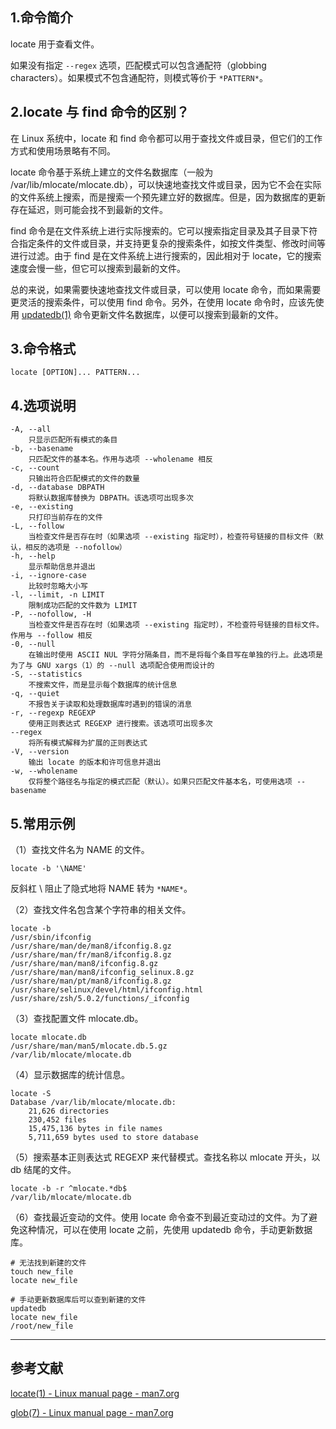 ## 1.命令简介
locate 用于查看文件。

如果没有指定 `--regex` 选项，匹配模式可以包含通配符（globbing characters）。如果模式不包含通配符，则模式等价于 `*PATTERN*`。

## 2.locate 与 find 命令的区别？

在 Linux 系统中，locate 和 find 命令都可以用于查找文件或目录，但它们的工作方式和使用场景略有不同。

locate 命令基于系统上建立的文件名数据库（一般为 /var/lib/mlocate/mlocate.db），可以快速地查找文件或目录，因为它不会在实际的文件系统上搜索，而是搜索一个预先建立好的数据库。但是，因为数据库的更新存在延迟，则可能会找不到最新的文件。

find 命令是在文件系统上进行实际搜索的。它可以搜索指定目录及其子目录下符合指定条件的文件或目录，并支持更复杂的搜索条件，如按文件类型、修改时间等进行过滤。由于 find 是在文件系统上进行搜索的，因此相对于 locate，它的搜索速度会慢一些，但它可以搜索到最新的文件。

总的来说，如果需要快速地查找文件或目录，可以使用 locate 命令，而如果需要更灵活的搜索条件，可以使用 find 命令。另外，在使用 locate 命令时，应该先使用 [updatedb(1)](https://man7.org/linux/man-pages/man1/updatedb.1.html) 命令更新文件名数据库，以便可以搜索到最新的文件。

## 3.命令格式
```
locate [OPTION]... PATTERN...
```

## 4.选项说明
```
-A, --all
	只显示匹配所有模式的条目
-b, --basename
	只匹配文件的基本名。作用与选项 --wholename 相反
-c, --count
	只输出符合匹配模式的文件的数量
-d, --database DBPATH
	将默认数据库替换为 DBPATH。该选项可出现多次
-e, --existing
	只打印当前存在的文件
-L, --follow
	当检查文件是否存在时（如果选项 --existing 指定时），检查符号链接的目标文件（默认，相反的选项是 --nofollow）
-h, --help
	显示帮助信息并退出
-i, --ignore-case
	比较时忽略大小写
-l, --limit, -n LIMIT
	限制成功匹配的文件数为 LIMIT
-P, --nofollow, -H
	当检查文件是否存在时（如果选项 --existing 指定时），不检查符号链接的目标文件。作用与 --follow 相反
-0, --null
	在输出时使用 ASCII NUL 字符分隔条目，而不是将每个条目写在单独的行上。此选项是为了与 GNU xargs（1）的 --null 选项配合使用而设计的
-S, --statistics
	不搜索文件，而是显示每个数据库的统计信息
-q, --quiet
	不报告关于读取和处理数据库时遇到的错误的消息
-r, --regexp REGEXP
	使用正则表达式 REGEXP 进行搜索。该选项可出现多次
--regex
	将所有模式解释为扩展的正则表达式
-V, --version
	输出 locate 的版本和许可信息并退出
-w, --wholename
	仅将整个路径名与指定的模式匹配（默认）。如果只匹配文件基本名，可使用选项 --basename
```

## 5.常用示例
（1）查找文件名为 NAME 的文件。
```
locate -b '\NAME'
```
反斜杠 \ 阻止了隐式地将 NAME 转为 `*NAME*`。

（2）查找文件名包含某个字符串的相关文件。
```
locate -b
/usr/sbin/ifconfig
/usr/share/man/de/man8/ifconfig.8.gz
/usr/share/man/fr/man8/ifconfig.8.gz
/usr/share/man/man8/ifconfig.8.gz
/usr/share/man/man8/ifconfig_selinux.8.gz
/usr/share/man/pt/man8/ifconfig.8.gz
/usr/share/selinux/devel/html/ifconfig.html
/usr/share/zsh/5.0.2/functions/_ifconfig
```

（3）查找配置文件 mlocate.db。
```
locate mlocate.db
/usr/share/man/man5/mlocate.db.5.gz
/var/lib/mlocate/mlocate.db
```

（4）显示数据库的统计信息。
```
locate -S
Database /var/lib/mlocate/mlocate.db:
	21,626 directories
	230,452 files
	15,475,136 bytes in file names
	5,711,659 bytes used to store database
```

（5）搜索基本正则表达式 REGEXP 来代替模式。查找名称以 mlocate 开头，以 db 结尾的文件。
```
locate -b -r ^mlocate.*db$
/var/lib/mlocate/mlocate.db
```

（6）查找最近变动的文件。使用 locate 命令查不到最近变动过的文件。为了避免这种情况，可以在使用 locate 之前，先使用 updatedb 命令，手动更新数据库。
```
# 无法找到新建的文件
touch new_file
locate new_file

# 手动更新数据库后可以查到新建的文件
updatedb
locate new_file
/root/new_file
```

---
## 参考文献
[locate(1) - Linux manual page - man7.org](https://man7.org/linux/man-pages/man1/locate.1.html)

[glob(7) - Linux manual page - man7.org](http://man7.org/linux/man-pages/man7/glob.7.html)

<Vssue title="locate" />